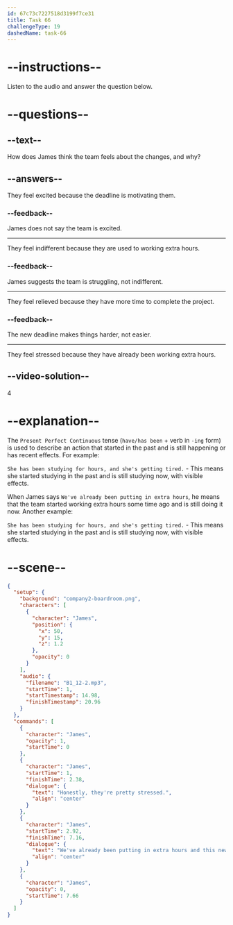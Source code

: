 ```yaml
---
id: 67c73c7227518d3199f7ce31
title: Task 66
challengeType: 19
dashedName: task-66
---
```


<!-- (Audio) James: Honestly, they're pretty stressed. We've already been putting in extra hours and this new deadline isn't helping. -->

# --instructions--

Listen to the audio and answer the question below.  

# --questions--

## --text--

How does James think the team feels about the changes, and why?  

## --answers--

They feel excited because the deadline is motivating them.  

### --feedback--

James does not say the team is excited.  

---

They feel indifferent because they are used to working extra hours.  

### --feedback--

James suggests the team is struggling, not indifferent.  

---

They feel relieved because they have more time to complete the project.  

### --feedback--

The new deadline makes things harder, not easier.

---

They feel stressed because they have already been working extra hours.

## --video-solution--

4  

# --explanation--

The `Present Perfect Continuous` tense (`have/has been` + verb in `-ing` form) is used to describe an action that started in the past and is still happening or has recent effects. For example:

`She has been studying for hours, and she's getting tired.` - This means she started studying in the past and is still studying now, with visible effects.

When James says `We've already been putting in extra hours`, he means that the team started working extra hours some time ago and is still doing it now. Another example:

`She has been studying for hours, and she's getting tired.` - This means she started studying in the past and is still studying now, with visible effects.

# --scene--

```json
{
  "setup": {
    "background": "company2-boardroom.png",
    "characters": [
      {
        "character": "James",
        "position": {
          "x": 50,
          "y": 15,
          "z": 1.2
        },
        "opacity": 0
      }
    ],
    "audio": {
      "filename": "B1_12-2.mp3",
      "startTime": 1,
      "startTimestamp": 14.98,
      "finishTimestamp": 20.96
    }
  },
  "commands": [
    {
      "character": "James",
      "opacity": 1,
      "startTime": 0
    },
    {
      "character": "James",
      "startTime": 1,
      "finishTime": 2.38,
      "dialogue": {
        "text": "Honestly, they're pretty stressed.",
        "align": "center"
      }
    },
    {
      "character": "James",
      "startTime": 2.92,
      "finishTime": 7.16,
      "dialogue": {
        "text": "We've already been putting in extra hours and this new deadline isn't helping.",
        "align": "center"
      }
    },
    {
      "character": "James",
      "opacity": 0,
      "startTime": 7.66
    }
  ]
}
```

